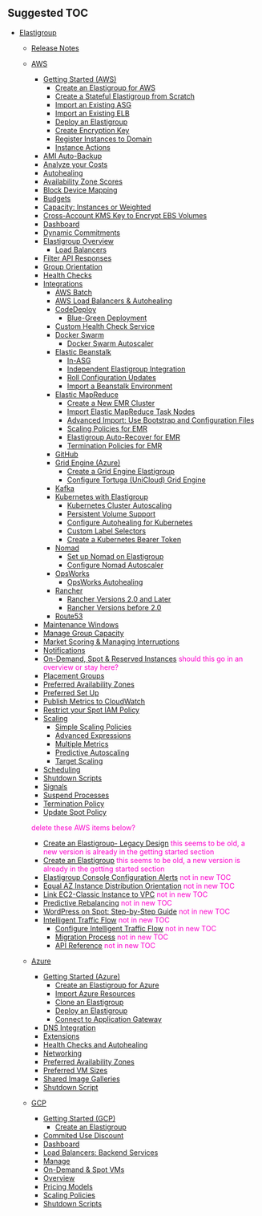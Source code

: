 <meta name="robots" content="noindex">

## Suggested TOC

- [Elastigroup](elastigroup/)
  - [Release Notes](elastigroup/release-notes/)
  - [AWS](elastigroup/features/)
    - [Getting Started (AWS)](elastigroup/getting-started/elastigroup-for-aws)
      - [Create an Elastigroup for AWS](elastigroup/getting-started/create-an-elastigroup-for-aws)
      - [Create a Stateful Elastigroup from Scratch](elastigroup/tutorials/elastigroup-tasks/create-a-stateful-elastigroup-from-scratch)
      - [Import an Existing ASG](elastigroup/tutorials/elastigroup-tasks/join-an-existing-asg)
      - [Import an Existing ELB](elastigroup/tutorials/elastigroup-tasks/join-an-existing-elb)
      - [Deploy an Elastigroup](elastigroup/tutorials/elastigroup-actions-menu/deploy-or-roll-elastigroup)
      - [Create Encryption Key](elastigroup/tutorials/elastigroup-tasks/create-encryption-key)
      - [Register Instances to Domain](elastigroup/tutorials/elastigroup-tasks/register-instances-to-domain)
      - [Instance Actions](elastigroup/features/core-features/instance-actions)
    - [AMI Auto-Backup](elastigroup/features/compute/ami-auto-backup)
    - [Analyze your Costs](elastigroup/tutorials/elastigroup-actions-menu/analyze-your-costs)
    - [Autohealing](elastigroup/features/compute/autohealing)
    - [Availability Zone Scores](elastigroup/features/core-features/az-scores)
    - [Block Device Mapping](elastigroup/features/compute/block-device-mapping)
    - [Budgets](elastigroup/tutorials/elastigroup-budgets/)
    - [Capacity: Instances or Weighted](elastigroup/features/core-features/elastigroup-capacity-instances-or-weighted)
    - [Cross-Account KMS Key to Encrypt EBS Volumes](elastigroup/tutorials/elastigroup-tasks/use-cross-account-kms-key-to-encrypt-ebs-volumes)
    - [Dashboard](elastigroup/tutorials/elastigroup-actions-menu/elastigroup-dashboard)
    - [Dynamic Commitments](elastigroup/features/core-features/dynamic-commitment)
    - [Elastigroup Overview](elastigroup/tutorials/elastigroup-actions-menu/elastigroup-overview)
      - [Load Balancers](elastigroup/tutorials/elastigroup-actions-menu/view-load-balancers)
    - [Filter API Responses](elastigroup/tutorials/elastigroup-tasks/filter-api-responses)
    - [Group Orientation](elastigroup/features/core-features/cluster-orientation)
    - [Health Checks](elastigroup/tutorials/elastigroup-actions-menu/set-health-checks)
    - [Integrations](elastigroup/tools-integrations/)
      - [AWS Batch](elastigroup/tools-integrations/aws-batch)
      - [AWS Load Balancers & Autohealing](elastigroup/tools-integrations/aws-load-balancers-elb-alb)
      - [CodeDeploy](elastigroup/tools-integrations/codedeploy/)
        - [Blue-Green Deployment](elastigroup/tools-integrations/codedeploy/blue-green-deployment)
      - [Custom Health Check Service](elastigroup/tools-integrations/custom-health-check-service)
      - [Docker Swarm](elastigroup/tools-integrations/docker-swarm/)
        - [Docker Swarm Autoscaler](elastigroup/tools-integrations/docker-swarm/docker-swarm-autoscaler)
      - [Elastic Beanstalk](elastigroup/tools-integrations/elastic-beanstalk/)
        - [In-ASG](elastigroup/tools-integrations/elastic-beanstalk/in-asg)
        - [Independent Elastigroup Integration](elastigroup/tools-integrations/elastic-beanstalk/independent-elastigroup-integration)
        - [Roll Configuration Updates](elastigroup/tools-integrations/elastic-beanstalk/roll-configuration-updates)
        - [Import a Beanstalk Environment](elastigroup/tools-integrations/elastic-beanstalk/import-a-beanstalk-environment)
      - [Elastic MapReduce](elastigroup/tools-integrations/elastic-mapreduce/)
        - [Create a New EMR Cluster](elastigroup/tools-integrations/elastic-mapreduce/create-a-new-emr-cluster)
        - [Import Elastic MapReduce Task Nodes](elastigroup/tools-integrations/elastic-mapreduce/import-elastic-mapreduce-task-nodes)
        - [Advanced Import: Use Bootstrap and Configuration Files](elastigroup/tools-integrations/elastic-mapreduce/advanced-import-use-bootstrap-and-configuration-files)
        - [Scaling Policies for EMR](elastigroup/tools-integrations/elastic-mapreduce/scaling-policies-for-emr)
        - [Elastigroup Auto-Recover for EMR](elastigroup/tools-integrations/elastic-mapreduce/elastigroup-auto-recover-for-emr)
        - [Termination Policies for EMR](elastigroup/tools-integrations/elastic-mapreduce/termination-policies-for-emr)
      - [GitHub](elastigroup/tools-integrations/github)
      - [Grid Engine (Azure)](elastigroup/tools-integrations/grid-engine-azure/)
        - [Create a Grid Engine Elastigroup](elastigroup/tools-integrations/grid-engine-azure/create-a-grid-engine-elastigroup)
        - [Configure Tortuga (UniCloud) Grid Engine](elastigroup/tools-integrations/grid-engine-azure/configure-tortuga-unicloud-grid-engine)
      - [Kafka](elastigroup/tools-integrations/kafka)
      - [Kubernetes with Elastigroup](elastigroup/tools-integrations/kubernetes-with-elastigroup/)
        - [Kubernetes Cluster Autoscaling](elastigroup/tools-integrations/kubernetes-with-elastigroup/kubernetes-cluster-autoscaling)
        - [Persistent Volume Support](elastigroup/tools-integrations/kubernetes-with-elastigroup/persistent-volume-support)
        - [Configure Autohealing for Kubernetes](elastigroup/tools-integrations/kubernetes-with-elastigroup/configure-autohealing-for-kubernetes)
        - [Custom Label Selectors](elastigroup/tools-integrations/kubernetes-with-elastigroup/custom-label-selectors)
        - [Create a Kubernetes Bearer Token](elastigroup/tools-integrations/kubernetes-with-elastigroup/create-a-kubernetes-bearer-token)
      - [Nomad](elastigroup/tools-integrations/nomad/)
        - [Set up Nomad on Elastigroup](elastigroup/tools-integrations/nomad/set-up-nomad-on-elastigroup)
        - [Configure Nomad Autoscaler](elastigroup/tools-integrations/nomad/configure-nomad-autoscaler)
      - [OpsWorks](elastigroup/tools-integrations/opsworks/)
        - [OpsWorks Autohealing](elastigroup/tools-integrations/opsworks/opsworks-autohealing)
      - [Rancher](elastigroup/tools-integrations/rancher/)
        - [Rancher Versions 2.0 and Later](elastigroup/tools-integrations/rancher/rancher-versions-20-and-later)
        - [Rancher Versions before 2.0](elastigroup/tools-integrations/rancher/rancher-versions-before-20)
      - [Route53](elastigroup/tools-integrations/route53)
    - [Maintenance Windows](elastigroup/features/core-features/maintenance-windows)
    - [Manage Group Capacity](elastigroup/tutorials/elastigroup-actions-menu/manage-group-capacity)
    - [Market Scoring & Managing Interruptions](elastigroup/features/core-features/market-scoring-managing-interruptions)
    - [Notifications](elastigroup/tutorials/elastigroup-actions-menu/create-notifications)
    - [On-Demand, Spot & Reserved Instances](elastigroup/features/core-features/spot-reserved-on-demand-instances) <font color="#FC01CC">should this go in an overview or stay here?</font>
    - [Placement Groups](elastigroup/features/compute/placement-groups)
    - [Preferred Availability Zones](elastigroup/features/compute/preferred-availability-zones)
    - [Preferred Set Up](elastigroup/features/compute/preferred-instance-types)
    - [Publish Metrics to CloudWatch](elastigroup/tutorials/elastigroup-tasks/publish-metrics-to-cloudwatch)
    - [Restrict your Spot IAM Policy](elastigroup/tutorials/elastigroup-tasks/restrict-your-spot-iam-policy)
    - [Scaling](elastigroup/features/scaling/)
      - [Simple Scaling Policies](elastigroup/features/scaling/simple-scaling-policies)
      - [Advanced Expressions](elastigroup/features/scaling/advanced-expressions)
      - [Multiple Metrics](elastigroup/features/scaling/multiple-metrics)
      - [Predictive Autoscaling](elastigroup/features/scaling/target-scaling)
      - [Target Scaling](elastigroup/features/scaling/target-scaling)
    - [Scheduling](elastigroup/features/core-features/scheduling)
    - [Shutdown Scripts](elastigroup/features/compute/shutdown-scripts)
    - [Signals](elastigroup/features/compute/using-signals-in-elastigroups)
    - [Suspend Processes](elastigroup/tutorials/elastigroup-actions-menu/suspend-processes)
    - [Termination Policy](elastigroup/features/compute/termination-policy)
    - [Update Spot Policy](elastigroup/tutorials/elastigroup-tasks/update-spot-policy)

    <font color="#FC01CC">delete these AWS items below?</font>
       - [Create an Elastigroup- Legacy Design](elastigroup/tutorials/elastigroup-tasks/create-an-elastigroup-from-scratch)<font color="#FC01CC"> this seems to be old, a new version is already in the getting started section</font>
       - [Create an Elastigroup](elastigroup/tutorials/elastigroup-tasks/create-an-elastigroup-from-scratch-nw)<font color="#FC01CC"> this seems to be old, a new version is already in the getting started section</font>
       - [Elastigroup Console Configuration Alerts](elastigroup/features/core-features/elastigroup-console-configuration-alerts)<font color="#FC01CC"> not in new TOC</font>
       - [Equal AZ Instance Distribution Orientation](elastigroup/features/core-features/equal-az-instance-distribution-orientation)<font color="#FC01CC"> not in new TOC</font>
       - [Link EC2-Classic Instance to VPC](elastigroup/tutorials/elastigroup-tasks/link-ec2-classic-instance-to-vpc)<font color="#FC01CC"> not in new TOC</font>
       - [Predictive Rebalancing](elastigroup/features/core-features/predictive-rebalancing)<font color="#FC01CC"> not in new TOC</font>
       - [WordPress on Spot: Step-by-Step Guide](elastigroup/tutorials/elastigroup-tasks/wordpress-on-spot-step-by-step-guide)<font color="#FC01CC"> not in new TOC</font>
       - [Intelligent Traffic Flow](elastigroup/features/intelligent-traffic-flow/)<font color="#FC01CC"> not in new TOC</font>
          - [Configure Intelligent Traffic Flow](elastigroup/features/intelligent-traffic-flow/configure-intelligent-traffic-flow)<font color="#FC01CC"> not in new TOC</font>
          - [Migration Process](elastigroup/features/intelligent-traffic-flow/migration-process)<font color="#FC01CC"> not in new TOC</font>
          - [API Reference](elastigroup/features/intelligent-traffic-flow/api-reference)<font color="#FC01CC"> not in new TOC</font>
  - [Azure](elastigroup/features-azure/)
    - [Getting Started (Azure)](elastigroup/getting-started/elastigroup-for-azure)
      - [Create an Elastigroup for Azure](elastigroup/getting-started/create-an-elastigroup-for-azure)
      - [Import Azure Resources](elastigroup/tutorials-azure/getting-started/import-an-existing-azure-resource)
      - [Clone an Elastigroup](elastigroup/tutorials-azure/clone-an-existing-elastigroup)
      - [Deploy an Elastigroup](elastigroup/tutorials-azure/deploy-an-elastigroup)
      - [Connect to Application Gateway](elastigroup/tutorials-azure/connect-elastigroup-to-application-gateway)
    - [DNS Integration](elastigroup/features-azure/dns)
    - [Extensions](elastigroup/tutorials-azure/extensions)
    - [Health Checks and Autohealing](elastigroup/tutorials-azure/set-health-checks-and-autohealing)
    - [Networking](elastigroup/features-azure/networking)
    - [Preferred Availability Zones](elastigroup/features-azure/preferred-az)
    - [Preferred VM Sizes](elastigroup/tutorials-azure/preferred-vm-size)
    - [Shared Image Galleries](elastigroup/features-azure/shared-image-galleries)
    - [Shutdown Script](elastigroup/features-azure/shutdown-script-in-elastigroup-for-azure)
  - [GCP](elastigroup/features/gcp/)
    - [Getting Started (GCP)](elastigroup/getting-started/elastigroup-for-gcp)
      - [Create an Elastigroup](elastigroup/getting-started/create-an-elastigroup-for-gcp)
    - [Commited Use Discount](elastigroup/features/gcp/commit-use-discount)
    - [Dashboard](elastigroup/tutorials-gcp/dashboard)
    - [Load Balancers: Backend Services](elastigroup/features/gcp/gcp-load-balancers-backend-services)
    - [Manage](elastigroup/tutorials-gcp/manage)
    - [On-Demand & Spot VMs](elastigroup/features-azure/od-spotvm)
    - [Overview](elastigroup/tutorials-gcp/overview)
    - [Pricing Models](elastigroup/features/gcp/pre-emptible-cud-on-demand-instances)
    - [Scaling Policies](elastigroup/features/gcp/scaling-policies-for-gcp-elastigroup)
    - [Shutdown Scripts](elastigroup/features/gcp/shutdown-scripts)
  
